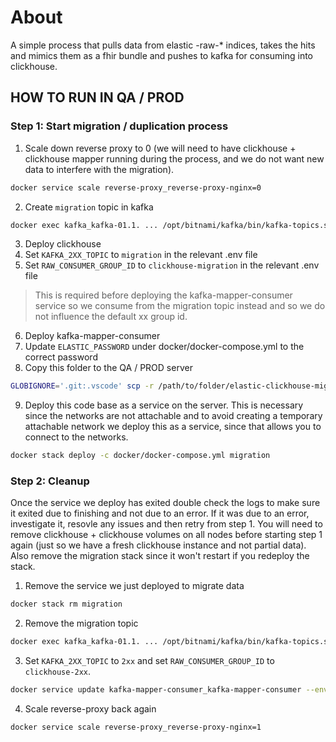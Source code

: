 # About
A simple process that pulls data from elastic -raw-* indices, takes the hits and mimics them as a fhir bundle and pushes to kafka for consuming into clickhouse.

## HOW TO RUN IN QA / PROD
### Step 1: Start migration / duplication process
1. Scale down reverse proxy to 0 (we will need to have clickhouse + clickhouse mapper running during the process, and we do not want new data to interfere with the migration).
```sh
docker service scale reverse-proxy_reverse-proxy-nginx=0
```
2. Create `migration` topic in kafka
```sh
docker exec kafka_kafka-01.1. ... /opt/bitnami/kafka/bin/kafka-topics.sh --bootstrap-server localhost:9092 --create --topic migration --partitions 3
```
3. Deploy clickhouse
4. Set `KAFKA_2XX_TOPIC` to `migration` in the relevant .env file
5. Set `RAW_CONSUMER_GROUP_ID` to `clickhouse-migration` in the relevant .env file
> This is required before deploying the kafka-mapper-consumer service so we consume from the migration topic instead and so we do not influence the default xx group id.
6. Deploy kafka-mapper-consumer
7. Update `ELASTIC_PASSWORD` under docker/docker-compose.yml to the correct password
8. Copy this folder to the QA / PROD server
```sh
GLOBIGNORE='.git:.vscode' scp -r /path/to/folder/elastic-clickhouse-migrator/* user@ip-address:~/elastic-clickhouse-migrator
```
9. Deploy this code base as a service on the server. This is necessary since the networks are not attachable and to avoid creating a temporary attachable network we deploy this as a service, since that allows you to connect to the networks.
```sh
docker stack deploy -c docker/docker-compose.yml migration
```

### Step 2: Cleanup
Once the service we deploy has exited double check the logs to make sure it exited due to finishing and not due to an error. If it was due to an error, investigate it, resovle any issues and then retry from step 1. You will need to remove clickhouse + clickhouse volumes on all nodes before starting step 1 again (just so we have a fresh clickhouse instance and not partial data). Also remove the migration stack since it won't restart if you redeploy the stack.
1. Remove the service we just deployed to migrate data
```sh
docker stack rm migration
```
2. Remove the migration topic
```sh
docker exec kafka_kafka-01.1. ... /opt/bitnami/kafka/bin/kafka-topics.sh --bootstrap-server localhost:9092 --delete --topic migration
```
3. Set `KAFKA_2XX_TOPIC` to `2xx` and set `RAW_CONSUMER_GROUP_ID` to `clickhouse-2xx`.
```sh
docker service update kafka-mapper-consumer_kafka-mapper-consumer --env-add=KAFKA_2XX_TOPIC=2xx --env-add=RAW_CONSUMER_GROUP_ID=clickhouse-2xx
```
4. Scale reverse-proxy back again
```sh
docker service scale reverse-proxy_reverse-proxy-nginx=1
```
